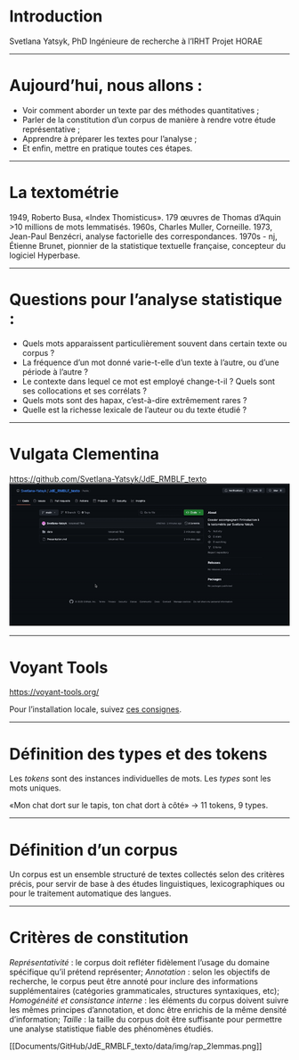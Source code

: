 
# Introduction

Svetlana Yatsyk, PhD
Ingénieure de recherche à l’IRHT
Projet HORAE

---
# Aujourd’hui, nous allons :
- Voir comment aborder un texte par des méthodes quantitatives ;
- Parler de la constitution d’un corpus de manière à rendre votre étude représentative ;
- Apprendre à préparer les textes pour l’analyse ;
- Et enfin, mettre en pratique toutes ces étapes.

---
# La textométrie 

1949, Roberto Busa, «Index Thomisticus». 179 œuvres de Thomas d’Aquin >10 millions de mots lemmatisés.
1960s, Charles Muller, Corneille.
1973, Jean-Paul Benzécri, analyse factorielle des correspondances.
1970s - nj, Étienne Brunet, pionnier de la statistique textuelle française, concepteur du logiciel Hyperbase. 

---
# Questions pour l’analyse statistique :
- Quels mots apparaissent particulièrement souvent dans certain texte ou corpus ?
- La fréquence d’un mot donné varie-t-elle d’un texte à l’autre, ou d’une période à l’autre ?
- Le contexte dans lequel ce mot est employé change-t-il ? Quels sont ses collocations et ses corrélats ?
- Quels mots sont des hapax, c’est-à-dire extrêmement rares ?
- Quelle est la richesse lexicale de l’auteur ou du texte étudié ?

---
# Vulgata Clementina
https://github.com/Svetlana-Yatsyk/JdE_RMBLF_texto
</br>
![](data/img/01.download.gif)

---
# Voyant Tools

https://voyant-tools.org/

Pour l’installation locale, suivez [ces consignes](https://github.com/sgsinclair/VoyantServer/wiki/VoyantServer-Desktop).


---
# Définition des types et des tokens

Les _tokens_ sont des instances individuelles de mots.
Les _types_ sont les mots uniques.

«Mon chat dort sur le tapis, ton chat dort à côté» → 11 tokens, 9 types.

---
# Définition d’un corpus
Un corpus est un ensemble structuré de textes collectés selon des critères précis, pour servir de base à des études linguistiques, lexicographiques ou pour le traitement automatique des langues.

---
# Critères de constitution
*Représentativité* : le corpus doit refléter fidèlement l’usage du domaine spécifique qu’il prétend représenter;
*Annotation* : selon les objectifs de recherche, le corpus peut être annoté pour inclure des informations supplémentaires (catégories grammaticales, structures syntaxiques, etc);
*Homogénéité et consistance interne* : les éléments du corpus doivent suivre les mêmes principes d’annotation, et donc être enrichis de la même densité d’information;
*Taille* : la taille du corpus doit être suffisante pour permettre une analyse statistique fiable des phénomènes étudiés.



[[Documents/GitHub/JdE_RMBLF_texto/data/img/rap_2lemmas.png]]
